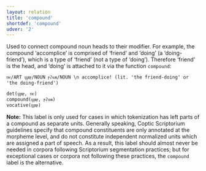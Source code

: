 ```yaml
---
layout: relation
title: 'compound'
shortdef: 'compound'
udver: '2'
---
```


Used to connect compound noun heads to their modifier. For example, the compound ‘accomplice’ is comprised of ‘friend’ and ‘doing’ (a ‘doing-friend’), which is a type of ‘friend’ (not a type of ‘doing’). Therefore ‘friend’ is the head, and ‘doing’ is attached to it via the function `compound`:

~~~ sdparse
ⲡⲉ/ART ϣⲃⲣ/NOUN ⲣϩⲱⲃ/NOUN \n accomplice! (lit. 'the friend-doing' or 'the doing-friend')

det(ϣⲃⲣ, ⲡⲉ)
compound(ϣⲃⲣ, ⲣϩⲱⲃ)
vocative(ϣⲃⲣ)
~~~


**Note:** This label is only used for cases in which tokenization has left parts of a compound as separate units. Generally speaking, Coptic Scriptorium guidelines specify that compound constituents are only annotated at the morpheme level, and do not constitute independent normalized units which are assigned a part of speech. As a result, this label should almost never be needed in corpora following Scriptorium segmentation practices; but for exceptional cases or corpora not following these practices, the `compound` label is the alternative.
<!-- Interlanguage links updated Po 11. listopadu 2024, 20:10:36 CET -->
